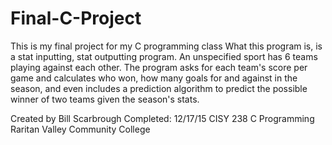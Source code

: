 # Final-C-Project

This is my final project for my C programming class
What this program is, is a stat inputting, stat outputting program.
An unspecified sport has 6 teams playing against each other.
The program asks for each team's score per game and calculates who won,
how many goals for and against in the season, and even includes a prediction algorithm
to predict the possible winner of two teams given the season's stats.

Created by Bill Scarbrough
Completed: 12/17/15
CISY 238 C Programming
Raritan Valley Community College